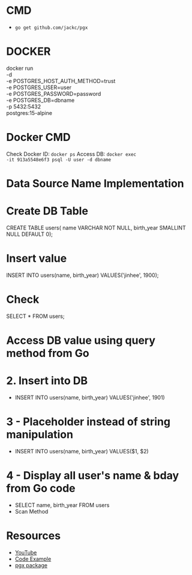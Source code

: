 
# CMD
- <code>go get github.com/jackc/pgx</code>

# DOCKER
docker run \
-d \
-e POSTGRES_HOST_AUTH_METHOD=trust \
-e POSTGRES_USER=user \
-e POSTGRES_PASSWORD=password \
-e POSTGRES_DB=dbname \
-p 5432:5432 \
postgres:15-alpine

# Docker CMD
Check Docker ID: <code>docker ps</code>
Access DB: <code>docker exec -it 913a5548e6f3 psql -U user -d dbname</code>

# Data Source Name Implementation

# Create DB Table
CREATE TABLE users(
name VARCHAR NOT NULL,
birth_year SMALLINT NULL DEFAULT 0);

# Insert value
INSERT INTO users(name, birth_year) VALUES('jinhee', 1900);

# Check
SELECT * FROM users;

# Access DB value using query method from Go

# 2. Insert into DB
- INSERT INTO users(name, birth_year) VALUES('jinhee', 1901)

# 3 - Placeholder instead of string manipulation
- INSERT INTO users(name, birth_year) VALUES($1, $2)

# 4 - Display all user's name & bday from Go code
- SELECT name, birth_year FROM users
- Scan Method

# Resources
- [YouTube](https://www.youtube.com/watch?v=2XCaKYH0Ydo&list=PL7yAAGMOat_F7bOImcjx4ZnCtfyNEqzCy&index=14)
- [Code Example](https://github.com/MarioCarrion/videos/tree/0e574a88b82ea18400ca525e01afd98d9f014e18/2021/11/17)
- [pgx package](https://github.com/jackc/pgx)